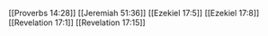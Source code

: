 [[Proverbs 14:28]]
[[Jeremiah 51:36]]
[[Ezekiel 17:5]]
[[Ezekiel 17:8]]
[[Revelation 17:1]]
[[Revelation 17:15]]
